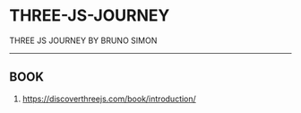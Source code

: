 # THREE-JS-JOURNEY
THREE JS JOURNEY BY BRUNO SIMON

-----------------------------
BOOK
-----------------------------
1. https://discoverthreejs.com/book/introduction/